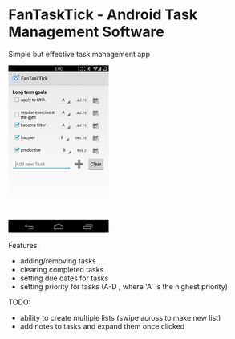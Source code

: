# FanTaskTick - Android Task Management Software

Simple but effective task management app 

<img src="https://github.com/montagao/FanTaskTick/blob/master/demo.png" alt="FanTaskTic in action!" width="200"/>


Features:
- adding/removing tasks
- clearing completed tasks
- setting due dates for tasks
- setting priority for tasks (A-D , where 'A' is the highest priority)

TODO:
- ability to create multiple lists (swipe across to make new list)
- add notes to tasks and expand them once clicked

